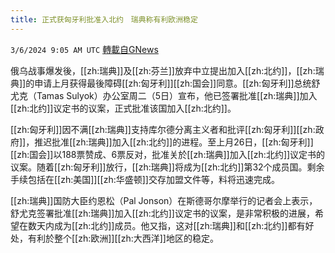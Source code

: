 ```yaml
---
title: 正式获匈牙利批准入北约　瑞典称有利欧洲稳定
---
```

`3/6/2024 9:05 AM UTC` [轉載自GNews](https://gnews.org/articles/2370028)

俄乌战事爆发後，[[zh:瑞典]]及[[zh:芬兰]]放弃中立提出加入[[zh:北约]]，[[zh:瑞典]]的申请上月获得最後障碍[[zh:匈牙利]][[zh:国会]]同意。[[zh:匈牙利]]总统舒尤克（Tamas Sulyok）办公室周二（5日）宣布，他已签署批准[[zh:瑞典]]加入[[zh:北约]]议定书的议案，正式批准该国加入[[zh:北约]]。

[[zh:匈牙利]]因不满[[zh:瑞典]]支持库尔德分离主义者和批评[[zh:匈牙利]][[zh:政府]]，推迟批准[[zh:瑞典]]加入[[zh:北约]]的进程。至上月26日，[[zh:匈牙利]][[zh:国会]]以188票赞成、6票反对，批准关於[[zh:瑞典]]加入[[zh:北约]]议定书的议案。随着[[zh:匈牙利]]放行，[[zh:瑞典]]将成为[[zh:北约]]第32个成员国。剩余手续包括在[[zh:美国]][[zh:华盛顿]]交存加盟文件等，料将迅速完成。

[[zh:瑞典]]国防大臣约恩松（Pal Jonson）在斯德哥尔摩举行的记者会上表示，舒尤克签署批准[[zh:瑞典]]加入[[zh:北约]]议定书的议案，是非常积极的进展，希望在数天内成为[[zh:北约]]成员。他又指，这对[[zh:瑞典]]和[[zh:北约]]都有好处，有利於整个[[zh:欧洲]][[zh:大西洋]]地区的稳定。
